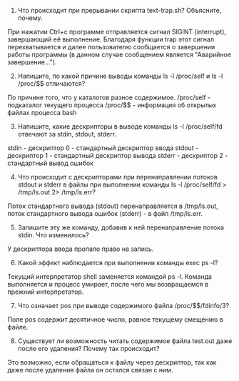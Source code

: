 1) Что происходит при прерывании скрипта text-trap.sh? Объясните, почему.

При нажатии Ctrl+c программе отправляется сигнал SIGINT (interrupt), завершающий её выполнение. Благодаря функции trap этот сигнал перехватывается и далее пользователю сообщается о завершении работы программы (в данном случае сообщением является "Аварийное завершение...").

2) Напишите, по какой причине выводы команды ls -l /proc/self и ls -l /proc/$$ отличаются?

По причине того, что у каталогов разное содержимое.
/proc/self - подкаталог текущего процесса
/proc/$$ - информация об открытых файлах процесса bash 

3) Напишите, какие дескрипторы в выводе команды ls -l /proc/self/fd отвечают за stdin, stdout, stderr.

stdin - дескриптор 0 - стандартный дескриптор ввода
stdout - дескриптор 1 - стандартный дескриптор вывода
stderr - дескриптор 2 - стандартный вывод ошибок

4) Что происходит с дескрипторами при перенаправлении потоков stdout и stderr в файлы при выполнении команды ls -l /proc/self/fd > /tmp/ls.out 2> /tmp/ls.err?

Поток стандартного вывода (stdout) перенаправляется в /tmp/ls.out, поток стандартного вывода ошибок (stderr) - в файл /tmp/ls.err.

5) Запишите эту же команду, добавив к ней перенаправление потока stdin. Что изменилось?

У дескриптора ввода пропало право на запись.

6) Какой эффект наблюдается при выполнении команды exec ps -l?

Текущий интерпретатор shell заменяется командой ps -l. Команда выполняется и процесс умирает, после чего мы возвращаемся в прежний интерпретатор.

7) Что означает pos при выводе содержимого файла /proc/$$/fdinfo/3?

Поле pos содержит десятичное число, равное текущему смещению в файле.

8) Существует ли возможность читать содержимое файла test.out даже после его удаления? Почему так происходит?

Это возможно, если обращаться к файлу через дескриптор, так как даже после удаления файла он остался связан с ним.
